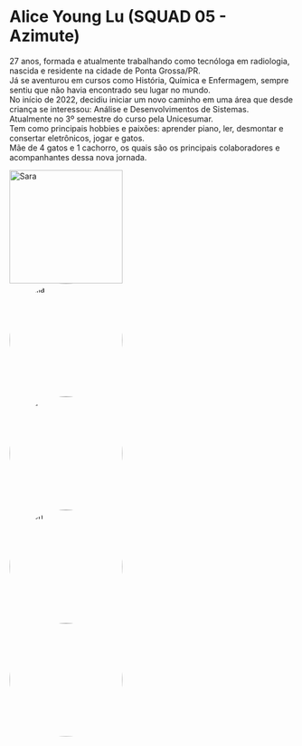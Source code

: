 ﻿#  Alice Young Lu (SQUAD 05 - Azimute)
 

27 anos, formada e atualmente trabalhando como tecnóloga em radiologia, nascida e residente na cidade de Ponta Grossa/PR.   
Já se aventurou em cursos como História, Química e Enfermagem, sempre sentiu que não havia encontrado seu lugar no mundo.   
No início de 2022, decidiu iniciar um novo caminho em uma área que desde criança se interessou: Análise e Desenvolvimentos de Sistemas.   
Atualmente no 3º semestre do curso pela Unicesumar.   
Tem como principais hobbies e paixões: aprender piano, ler, desmontar e consertar eletrônicos, jogar e gatos.   
Mãe de 4 gatos e 1 cachorro, os quais são os principais colaboradores e acompanhantes dessa nova jornada.   

<a href="url"><img src="https://i.imgur.com/fKZak9c.jpeg" alt="Sara" width="200"/></a>  
<a href="url"><img src="https://i.imgur.com/W1pV6C6.jpeg" alt="Cecília" width="200" style="border-radius:50%"/></a>  
<a href="url"><img src="https://i.imgur.com/0eyEETU.jpeg" alt="Luna" width="200" style="border-radius:50%"></a>  
<a href="url"><img src="https://i.imgur.com/tVbxsLO.jpeg" alt="Simon" width="200" style="border-radius:50%"></a>  
<a href="url"><img src="https://i.imgur.com/19weZ0G.jpeg" alt="Lila" width="200" style="border-radius:50%"></a>
